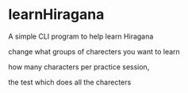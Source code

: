 # learnHiragana
A simple CLI program to help learn Hiragana


change  what groups of charecters you want to learn

how many characters per practice session,

the test which does all the charecters